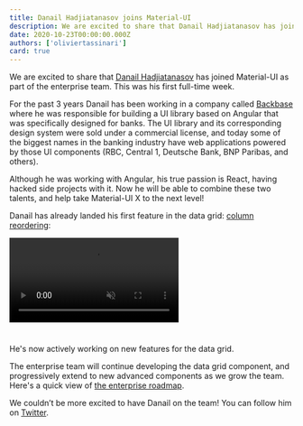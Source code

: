 ```yaml
---
title: Danail Hadjiatanasov joins Material-UI
description: We are excited to share that Danail Hadjiatanasov has joined Material-UI as part of the enterprise team. This was his first full-time week.
date: 2020-10-23T00:00:00.000Z
authors: ['oliviertassinari']
card: true
---
```


We are excited to share that [Danail Hadjiatanasov](https://twitter.com/danail_h) has joined Material-UI as part of the enterprise team. This was his first full-time week.

For the past 3 years Danail has been working in a company called [Backbase](https://www.backbase.com/) where he was responsible for building a UI library based on Angular that was specifically designed for banks. The UI library and its corresponding design system were sold under a commercial license, and today some of the biggest names in the banking industry have web applications powered by those UI components (RBC, Central 1, Deutsche Bank, BNP Paribas, and others).

Although he was working with Angular, his true passion is React, having hacked side projects with it. Now he will be able to combine these two talents, and help take Material-UI X to the next level!

Danail has already landed his first feature in the data grid: [column reordering](https://material-ui.com/components/data-grid/columns/#column-reorder):

<video autoplay muted loop style="margin-bottom: 24px;">
  <source src="/static/blog/danail-hadjiatanasov-joining/reorder.mp4" type="video/mp4" />
</video>

He's now actively working on new features for the data grid.

The enterprise team will continue developing the data grid component, and progressively extend to new advanced components as we grow the team. Here's a quick view of [the enterprise roadmap](https://github.com/mui-org/material-ui-x/projects/1).

We couldn’t be more excited to have Danail on the team! You can follow him on [Twitter](https://twitter.com/danail_h).
